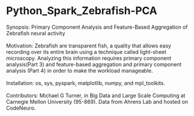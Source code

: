 # Python_Spark_Zebrafish-PCA
Synopsis: Primary Component Analysis and Feature-Based Aggregation of Zebrafish neural activity
<br />
<br />
Motivation: Zebrafish are transparent fish, a quality that allows easy recording over its entire brain using a technique called light-sheet microscopy.  Analyzing this information requires primary component analysis(Part 3) and feature-based aggregation and primary component analysis (Part 4) in order to make the workload manageable.   
<br />
Installation: os, sys, pyspark, matplotlib, numpy, and mpl_toolkits.
<br />
<br />
Contributors: Michael G Turner, in Big Data and Large Scale Computing at Carnegie Mellon University (95-869).  Data from Ahrens Lab and hosted on CodeNeuro.
